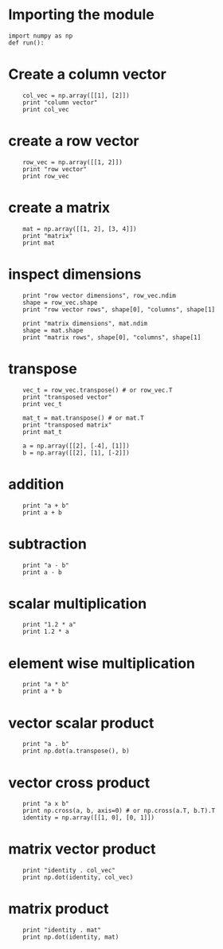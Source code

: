 # Importing the module
```
import numpy as np
def run():
```
# Create a column vector
```
    col_vec = np.array([[1], [2]])
    print "column vector"
    print col_vec
```
# create a row vector
```
    row_vec = np.array([[1, 2]])
    print "row vector"
    print row_vec
```
# create a matrix
```
    mat = np.array([[1, 2], [3, 4]])
    print "matrix"
    print mat
```
# inspect dimensions
```
    print "row vector dimensions", row_vec.ndim
    shape = row_vec.shape
    print "row vector rows", shape[0], "columns", shape[1]

    print "matrix dimensions", mat.ndim
    shape = mat.shape
    print "matrix rows", shape[0], "columns", shape[1]
```    
# transpose
```
    vec_t = row_vec.transpose() # or row_vec.T
    print "transposed vector"
    print vec_t
    
    mat_t = mat.transpose() # or mat.T
    print "transposed matrix"
    print mat_t
    
    a = np.array([[2], [-4], [1]])
    b = np.array([[2], [1], [-2]])
``` 
# addition 
```
    print "a + b"
    print a + b
``` 
# subtraction
```
    print "a - b"
    print a - b
``` 
# scalar multiplication
```
    print "1.2 * a"
    print 1.2 * a
``` 
# element wise multiplication
```
    print "a * b"
    print a * b    
``` 
# vector scalar product
```
    print "a . b"
    print np.dot(a.transpose(), b)
``` 
# vector cross product
```
    print "a x b"
    print np.cross(a, b, axis=0) # or np.cross(a.T, b.T).T
    identity = np.array([[1, 0], [0, 1]])
```
# matrix vector product
```
    print "identity . col_vec"
    print np.dot(identity, col_vec)
``` 
# matrix product
```
    print "identity . mat"
    print np.dot(identity, mat)
```
